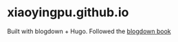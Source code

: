 # xiaoyingpu.github.io

Built with blogdown + Hugo. Followed the [blogdown book](https://bookdown.org/yihui/blogdown/)
